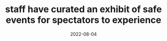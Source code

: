 ---
title: "staff have curated an exhibit of safe events for spectators to experience"
date: 2022-08-04
next:
  - "unlike simulations, these are real worlds and they can be quite dangerous"
tags:
  - fragment
---